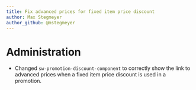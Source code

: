 ```yaml
---
title: Fix advanced prices for fixed item price discount
author: Max Stegmeyer
author_github: @mstegmeyer
---
```

# Administration
* Changed `sw-promotion-discount-component` to correctly show the link to advanced prices when a fixed item price discount is used in a promotion.
